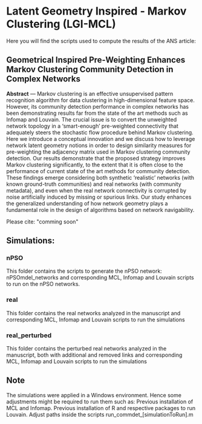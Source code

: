 # Latent Geometry Inspired - Markov Clustering (LGI-MCL)

Here you will find the scripts used to compute the results of the ANS article:

## Geometrical Inspired Pre-Weighting Enhances Markov Clustering Community Detection in Complex Networks

**Abstract** — Markov clustering is an effective unsupervised pattern recognition algorithm for data clustering in high-dimensional feature space. However, its community detection performance in complex networks has been demonstrating results far from the state of the art methods such as Infomap and Louvain. The crucial issue is to convert the unweighted network topology in a ‘smart-enough’ pre-weighted connectivity that adequately steers the stochastic flow procedure behind Markov clustering. Here we introduce a conceptual innovation and we discuss how to leverage network latent geometry notions in order to design similarity measures for pre-weighting the adjacency matrix used in Markov clustering community detection. Our results demonstrate that the proposed strategy improves Markov clustering significantly, to the extent that it is often close to the performance of current state of the art methods for community detection. These findings emerge considering both synthetic ‘realistic’ networks (with known ground-truth communities) and real networks (with community metadata), and even when the real network connectivity is corrupted by noise artificially induced by missing or spurious links. Our study enhances the generalized understanding of how network geometry plays a fundamental role in the design of algorithms based on network navigability.

Please cite: "comming soon"

## Simulations:

### nPSO 

This folder contains the scripts to generate the nPSO network: nPSOmdel_networks
and corresponding MCL, Infomap and Louvain scripts to run on the nPSO networks.

### real

This folder contains the real networks analyzed in the manuscript
and corresponding MCL, Infomap and Louvain scripts to run the simulations

### real_perturbed

This folder contains the perturbed real networks analyzed in the manuscript, both with additional and removed links
and corresponding MCL, Infomap and Louvain scripts to run the simulations


## Note

The simulations were applied in a Windows environment. Hence some adjustments might be required to run them such as:
Previous installation of MCL and Infomap.
Previous installation of R and respective packages to run Louvain.
Adjust paths inside the scripts run_commdet_[simulationToRun].m
